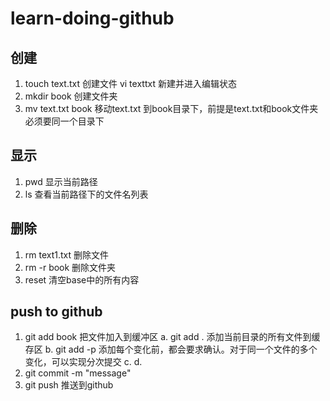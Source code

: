# learn-doing-github

## 创建
1. touch text.txt  创建文件
  vi texttxt 新建并进入编辑状态
2. mkdir book 创建文件夹
3. mv text.txt book 移动text.txt 到book目录下，前提是text.txt和book文件夹必须要同一个目录下
## 显示
1. pwd 显示当前路径
2. ls 查看当前路径下的文件名列表

## 删除
1. rm text1.txt 删除文件
2. rm -r book 删除文件夹
3. reset 清空base中的所有内容

## push to github
1. git add book  把文件加入到缓冲区
  a. git add .  添加当前目录的所有文件到缓存区
  b. git add -p 添加每个变化前，都会要求确认。对于同一个文件的多个变化，可以实现分次提交
  c.
  d.
2. git commit -m "message"
3. git push 推送到github
